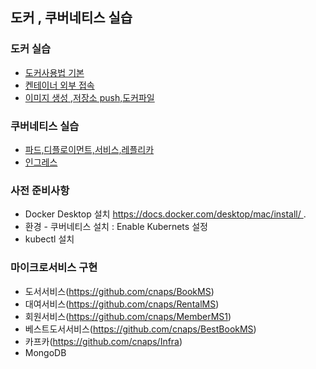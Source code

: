 ## 도커 , 쿠버네티스 실습
### 도커 실습
- [도커사용법 기본](https://github.com/cnaps/learningspoons/blob/main/dockeredu/docker1.md)
- [켄테이너 외부 접속](https://github.com/cnaps/learningspoons/blob/main/dockeredu/docker2.md)
- [이미지 생성 ,저장소 push,도커파일](https://github.com/cnaps/learningspoons/blob/main/dockeredu/docker3.md)
### 쿠버네티스 실습
- [파드,디플로이먼트,서비스,레플리카](https://github.com/cnaps/learningspoons/blob/main/k8sedu/podservice/pod.md)
- [인그레스](https://github.com/cnaps/learningspoons/blob/main/k8sedu/ingress/ingress.md)

### 사전 준비사항
- Docker Desktop 설치 https://docs.docker.com/desktop/mac/install/ .
- 환경 - 쿠버네티스 설치 : Enable Kubernets 설정
- kubectl 설치 


### 마이크로서비스 구현 
- 도서서비스(https://github.com/cnaps/BookMS)
- 대여서비스(https://github.com/cnaps/RentalMS)
- 회원서비스(https://github.com/cnaps/MemberMS1)
- 베스트도서서비스(https://github.com/cnaps/BestBookMS)
- 카프카(https://github.com/cnaps/Infra)
- MongoDB
  
